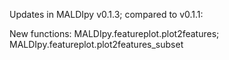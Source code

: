 Updates in MALDIpy v0.1.3; compared to v0.1.1:

New functions: MALDIpy.featureplot.plot2features; MALDIpy.featureplot.plot2features_subset
